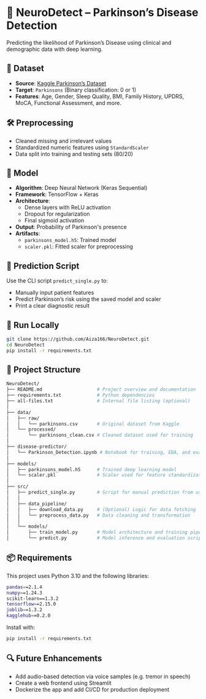 # 🧠 NeuroDetect – Parkinson’s Disease Detection

Predicting the likelihood of Parkinson’s Disease using clinical and demographic data with deep learning.


## 📁 Dataset

- **Source**: [Kaggle Parkinson’s Dataset](https://www.kaggle.com/datasets/nidaguler/parkinsons-dataset)
- **Target**: `Parkinsons` (Binary classification: 0 or 1)
- **Features**: Age, Gender, Sleep Quality, BMI, Family History, UPDRS, MoCA, Functional Assessment, and more.


## 🛠️ Preprocessing

- Cleaned missing and irrelevant values
- Standardized numeric features using `StandardScaler`
- Data split into training and testing sets (80/20)


## 🤖 Model

- **Algorithm**: Deep Neural Network (Keras Sequential)
- **Framework**: TensorFlow + Keras
- **Architecture**:
  - Dense layers with ReLU activation
  - Dropout for regularization
  - Final sigmoid activation
- **Output**: Probability of Parkinson's presence
- **Artifacts**:
  - `parkinsons_model.h5`: Trained model
  - `scaler.pkl`: Fitted scaler for preprocessing


## 🧪 Prediction Script

Use the CLI script `predict_single.py` to:
- Manually input patient features
- Predict Parkinson’s risk using the saved model and scaler
- Print a clear diagnostic result


## 📎 Run Locally

```bash
git clone https://github.com/Aiza166/NeuroDetect.git
cd NeuroDetect
pip install -r requirements.txt
```


## 📂 Project Structure

```bash
NeuroDetect/
├── README.md                    # Project overview and documentation
├── requirements.txt             # Python dependencies
├── all-files.txt                # Internal file listing (optional)
│
├── data/
│   ├── raw/
│   │   └── parkinsons.csv       # Original dataset from Kaggle
│   └── processed/
│       └── parkinsons_clean.csv # Cleaned dataset used for training
│
├── disease-predictor/
│   └── Parkinson_Detection.ipynb # Notebook for training, EDA, and evaluation
│
├── models/
│   ├── parkinsons_model.h5      # Trained deep learning model
│   └── scaler.pkl               # Scaler used for feature standardization
│
├── src/
│   ├── predict_single.py        # Script for manual prediction from user input
│   │
│   ├── data_pipeline/
│   │   ├── download_data.py     # (Optional) Logic for data fetching
│   │   └── preprocess_data.py   # Data cleaning and transformation
│   │
│   └── models/
│       ├── train_model.py       # Model architecture and training pipeline
│       └── predict.py           # Model inference and evaluation script
```


## 📦 Requirements

This project uses Python 3.10 and the following libraries:

```bash
pandas==2.1.4
numpy==1.24.3
scikit-learn==1.3.2
tensorflow==2.15.0
joblib==1.3.2
kagglehub==0.2.0
```
Install with:
```bash
pip install -r requirements.txt
```


## 🔍 Future Enhancements

- Add audio-based detection via voice samples (e.g. tremor in speech)
- Create a web frontend using Streamlit
- Dockerize the app and add CI/CD for production deployment

